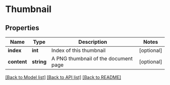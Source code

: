 # Thumbnail

## Properties
Name | Type | Description | Notes
------------ | ------------- | ------------- | -------------
**index** | **int** | Index of this thumbnail | [optional] 
**content** | **string** | A PNG thumbnail of the document page | [optional] 

[[Back to Model list]](../README.md#documentation-for-models) [[Back to API list]](../README.md#documentation-for-api-endpoints) [[Back to README]](../README.md)


